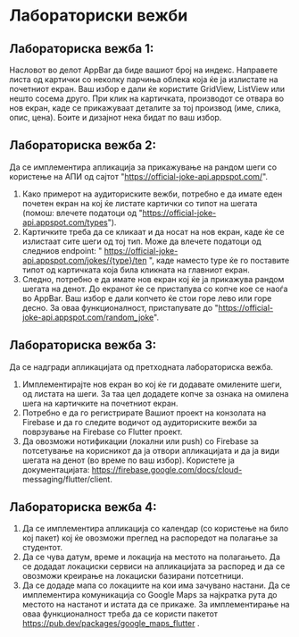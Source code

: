 # Лабораториски вежби


## Лабораториска вежба 1:
Насловот во делот AppBar да биде вашиот број на индекс. Направете листа од картички со неколку парчиња облека која ќе ја излистате на почетниот екран. Ваш избор е дали ќе користите GridView, ListView или нешто сосема друго. 
При клик на картичката, производот се отвара во нов екран, каде се прикажуваат деталите за тој производ (име, слика, опис, цена). Боите и дизајнот нека бидат по ваш избор.


## Лабораториска вежба 2:
Да се имплементира апликација за прикажување на рандом шеги со користење на АПИ од сајтот "https://official-joke-api.appspot.com/". 
1. Како примерот на аудиториските вежби, потребно е да имате еден почетен екран на кој ќе листате картички со типот на шегата (помош: влечете податоци од "https://official-joke-api.appspot.com/types"). 
2. Картичките треба да се кликаат и да носат на нов екран, каде ќе се излистаат сите шеги од тој тип. Може да влечете податоци од следниов endpoint: " https://official-joke-api.appspot.com/jokes/{type}/ten ", каде наместо type ќе го поставите типот од картичката која била кликната на главниот екран. 
3. Следно, потребно е да имате нов екран кој ќе ја прикажува рандом шегата на денот. До екранот ќе се пристапува со копче кое се наоѓа во AppBar. Ваш избор е дали копчето ќе стои горе лево или горе десно. За оваа функционалност, пристапувате до "https://official-joke-аpi.appspot.com/random_joke".


## Лабораториска вежба 3:
Да се надгради апликацијата од претходната лабораториска вежба. 
1. Имплементирајте нов екран во кој ќе ги додавате омилените шеги, од листата на шеги. За таа цел додадете копче за ознака на омилена шега на картичките на почетниот екран. 
2. Потребно е да го регистрирате Вашиот проект на конзолата на Firebase и да го следите водичот од аудиториските вежби за поврзување на Firebase со Flutter проект.
3. Да овозможи нотификации (локални или push) со Firebase за потсетување на корисникот да ја отвори апликацијата и да ја види шегата на денот (во време по ваш избор). Користете ја документацијата: https://firebase.google.com/docs/cloud-    
messaging/flutter/client. 


## Лабораториска вежба 4:
1. Да се имплементира апликација со календар (со користење на било кој пакет) кој ќе овозможи преглед на распоредот на полагање за студентот.
2. Да се чува датум, време и локација на местото на полагањето. Да се додадат локациски сервиси на апликацијата за распоред и да се овозможи креирање на локациски базирани потсетници.
3. Да се додаде мапа со локациите на кои има зачувано настани. Да се имплементира комуникација со Google Maps за најкратка рута до местото на настанот и истата да се прикаже. За имплементирање на оваа функционалност треба да се користи пакетот https://pub.dev/packages/google_maps_flutter .
